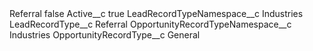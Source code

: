 <?xml version="1.0" encoding="UTF-8"?>
<CustomMetadata xmlns="http://soap.sforce.com/2006/04/metadata" xmlns:xsi="http://www.w3.org/2001/XMLSchema-instance" xmlns:xsd="http://www.w3.org/2001/XMLSchema">
    <label>Referral</label>
    <protected>false</protected>
    <values>
        <field>Active__c</field>
        <value xsi:type="xsd:boolean">true</value>
    </values>
    <values>
        <field>LeadRecordTypeNamespace__c</field>
        <value xsi:type="xsd:string">Industries</value>
    </values>
    <values>
        <field>LeadRecordType__c</field>
        <value xsi:type="xsd:string">Referral</value>
    </values>
    <values>
        <field>OpportunityRecordTypeNamespace__c</field>
        <value xsi:type="xsd:string">Industries</value>
    </values>
    <values>
        <field>OpportunityRecordType__c</field>
        <value xsi:type="xsd:string">General</value>
    </values>
</CustomMetadata>
